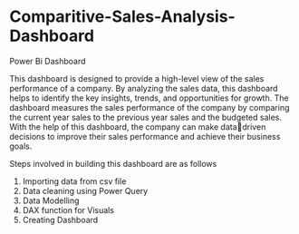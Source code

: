 # Comparitive-Sales-Analysis-Dashboard
Power Bi Dashboard

 This dashboard is designed to provide a high-level view of the sales performance of a company. By analyzing
the sales data, this dashboard helps to identify the key insights, trends, and opportunities for growth. The
dashboard measures the sales performance of the company by comparing the current year sales to the
previous year sales and the budgeted sales. With the help of this dashboard, the company can make datadriven decisions to improve their sales performance and achieve their business goals.

Steps involved in building this dashboard are as follows

1. Importing data from csv file
2. Data cleaning using Power Query
3. Data Modelling
4. DAX function for Visuals
5. Creating Dashboard
